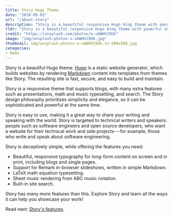 ```yaml
---
title: Story Hugo Theme
date: "2018-09-03"
url: "/about-story"
description: "Story is a beautiful responsive Hugo blog theme with many extra features including presentations, math typesetting, and search."
tldr: "Story is a beautiful responsive Hugo blog theme with powerful extra features out-of-the-box. It's targeted to people who want to showcase their technical work online."
credit: "https://unsplash.com/photos/o-ubWHV29Uk"
image: "img/unsplash-photos-o-ubWHV29Uk.jpg"
thumbnail: img/unsplash-photos-o-ubWHV29Uk.tn-500x500.jpg
categories:
- Demo
---
```

Story is a beautiful Hugo theme.  [Hugo](https://gohugo.io) is a static website
generator, which builds websites by rendering
[Markdown](https://commonmark.org/help/) content into templates from themes like
Story. The resulting site is fast, secure, and easy to build and maintain.

Story is a responsive theme that supports blogs, with many extra features such
as presentations, math and music typesetting, and search.  The Story design
philosophy prioritizes simplicity and elegance, so it can be sophisticated
and powerful at the same time.

<!--more-->

Story is easy to use, making it a great way to share your writing and speaking
with the world.  Story is targeted to technical writers and speakers: people
such as software engineers and open source developers, who want a website for
their technical work and side projects---for example, those who write and speak
about software engineering.


Story is deceptively simple, while offering the features you need:

- Beautiful, responsive typography for long-form content on screen and in print, including blogs and single pages.
- Support for Remark in-browser slideshows, written in simple Markdown.
- LaTeX math equation typesetting.
- Sheet music rendering from ABC music notation.
- Built-in site search.

Story has many more features than this.
Explore Story and learn all the ways it can help you showcase your work!

Read next: [Story's features](/theme-features).
